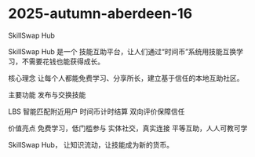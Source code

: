 # 2025-autumn-aberdeen-16
SkillSwap Hub

SkillSwap Hub 是一个 技能互助平台，让人们通过“时间币”系统用技能互换学习，不需要花钱也能获得成长。

核心理念
让每个人都能免费学习、分享所长，建立基于信任的本地互助社区。

主要功能
发布与交换技能

LBS 智能匹配附近用户
时间币计时结算
双向评价保障信任

价值亮点
免费学习，低门槛参与
实体社交，真实连接
平等互助，人人可教可学

SkillSwap Hub，
让知识流动，让技能成为新的货币。
